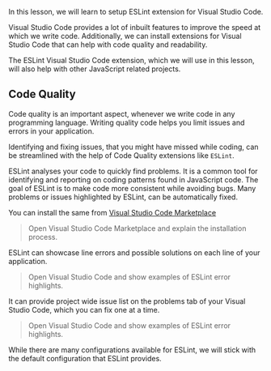 In this lesson, we will learn to setup ESLint extension for Visual Studio Code.

Visual Studio Code provides a lot of inbuilt features to improve the speed at which we write code. Additionally, we can install extensions for Visual Studio Code that can help with code quality and readability.

The ESLint Visual Studio Code extension, which we will use in this lesson, will also help with other JavaScript related projects.

## Code Quality

Code quality is an important aspect, whenever we write code in any programming language. Writing quality code helps you limit issues and errors in your application.

Identifying and fixing issues, that you might have missed while coding, can be streamlined with the help of Code Quality extensions like `ESLint`.

ESLint analyses your code to quickly find problems. It is a common tool for identifying and reporting on coding patterns found in JavaScript code. The goal of ESLint is to make code more consistent while avoiding bugs. Many problems or issues highlighted by ESLint, can be automatically fixed.

You can install the same from [Visual Studio Code Marketplace](https://marketplace.visualstudio.com/items?itemName=dbaeumer.vscode-eslint)

> Open Visual Studio Code Marketplace and explain the installation process.

ESLint can showcase line errors and possible solutions on each line of your application.

> Open Visual Studio Code and show examples of ESLint error highlights.

It can provide project wide issue list on the problems tab of your Visual Studio Code, which you can fix one at a time.

> Open Visual Studio Code and show examples of ESLint error highlights.

While there are many configurations available for ESLint, we will stick with the default configuration that ESLint provides.
